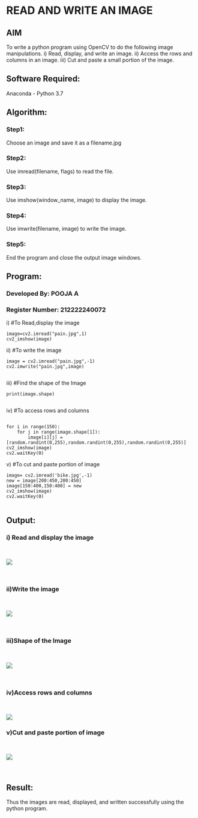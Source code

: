 # READ AND WRITE AN IMAGE
## AIM
To write a python program using OpenCV to do the following image manipulations.
i) Read, display, and write an image.
ii) Access the rows and columns in an image.
iii) Cut and paste a small portion of the image.

## Software Required:
Anaconda - Python 3.7
## Algorithm:
### Step1:
Choose an image and save it as a filename.jpg
### Step2:
Use imread(filename, flags) to read the file.
### Step3:
Use imshow(window_name, image) to display the image.
### Step4:
Use imwrite(filename, image) to write the image.
### Step5:
End the program and close the output image windows.
## Program:
### Developed By: POOJA A
### Register Number: 212222240072
i) #To Read,display the image
```
image=cv2.imread("pain.jpg",1)
cv2_imshow(image)  

```
ii) #To write the image
```
image = cv2.imread("pain.jpg",-1)
cv2.imwrite("pain.jpg",image)


```
iii) #Find the shape of the Image
```python3
print(image.shape)


```
iv) #To access rows and columns

```python3

for i in range(150):
    for j in range(image.shape[1]):
        image[i][j] = [random.randint(0,255),random.randint(0,255),random.randint(0,255)]
cv2_imshow(image)
cv2.waitKey(0)

```
v) #To cut and paste portion of image
```python3
image= cv2.imread('bike.jpg',-1)
new = image[200:450,200:450]
image[150:400,150:400] = new
cv2_imshow(image)
cv2.waitKey(0)


```

## Output:

### i) Read and display the image

<br>

![](1.png)

<br>

### ii)Write the image

<br>

![](3.jpg)

<br>

### iii)Shape of the Image

<br>

![](2.jpg)

<br>

### iv)Access rows and columns
<br>

![](4.png)
<br>

### v)Cut and paste portion of image
<br>

![](5.png)

<br>

## Result:
Thus the images are read, displayed, and written successfully using the python program.



